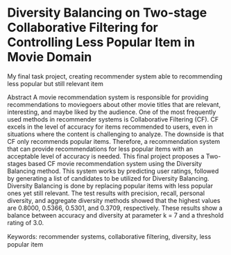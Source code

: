# Diversity Balancing on Two-stage Collaborative Filtering for Controlling Less Popular Item in Movie Domain
My final task project, creating recommender system able to recommending less popular but still relevant item 

Abstract
A movie recommendation system is responsible for providing recommendations to moviegoers about other movie titles that are relevant, interesting, and maybe liked by the audience. One of the most frequently used methods in recommender systems is Collaborative Filtering (CF). CF excels in the level of accuracy for items recommended to users, even in situations where the content is challenging to analyze. The downside is that CF only recommends popular items. Therefore, a recommendation system that can provide recommendations for less popular items with an acceptable level of accuracy is needed. This final project proposes a Two-stages based CF movie recommendation system using the Diversity Balancing method. This system works by predicting user ratings, followed by generating a list of candidates to be utilized for Diversity Balancing. Diversity Balancing is done by replacing popular items with less popular ones yet still relevant. The test results with precision, recall, personal diversity, and aggregate diversity methods showed that the highest values are 0.8000, 0.5366, 0.5301, and 0.3709, respectively. These results show a balance between accuracy and diversity at parameter k = 7 and a threshold rating of 3.0.

Keywords: recommender systems, collaborative ﬁltering,  diversity,  less popular item
